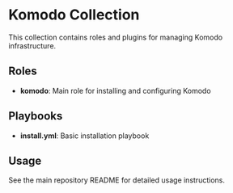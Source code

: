 # Komodo Collection

This collection contains roles and plugins for managing Komodo infrastructure.

## Roles

- **komodo**: Main role for installing and configuring Komodo

## Playbooks

- **install.yml**: Basic installation playbook

## Usage

See the main repository README for detailed usage instructions.